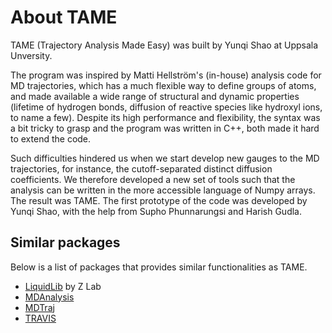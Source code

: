 # About TAME

TAME (Trajectory Analysis Made Easy) was built by Yunqi Shao at Uppsala
Unversity.

The program was inspired by Matti Hellström's (in-house) analysis code for MD
trajectories, which has a much flexible way to define groups of atoms, and made
available a wide range of structural and dynamic properties (lifetime of
hydrogen bonds, diffusion of reactive species like hydroxyl ions, to name a
few). Despite its high performance and flexibility, the syntax was a bit tricky
to grasp and the program was written in C++, both made it hard to extend the
code.

Such difficulties hindered us when we start develop new gauges to the MD
trajectories, for instance, the cutoff-separated distinct diffusion
coefficients. We therefore developed a new set of tools such that the analysis
can be written in the more accessible language of Numpy arrays. The result was
TAME. The first prototype of the code was developed by Yunqi Shao, with the help
from Supho Phunnarungsi and Harish Gudla.

## Similar packages

Below is a list of packages that provides similar functionalities as TAME.

- [LiquidLib](https://z-laboratory.github.io/LiquidLib/) by Z Lab 
- [MDAnalysis](https://www.mdanalysis.org/)
- [MDTraj](https://www.mdtraj.org)
- [TRAVIS](http://www.travis-analyzer.de/)
